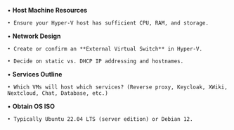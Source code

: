 • **Host Machine Resources**

	• Ensure your Hyper-V host has sufficient CPU, RAM, and storage.

• **Network Design**

	• Create or confirm an **External Virtual Switch** in Hyper-V.

	• Decide on static vs. DHCP IP addressing and hostnames.

• **Services Outline**

	• Which VMs will host which services? (Reverse proxy, Keycloak, XWiki, Nextcloud, Chat, Database, etc.)

• **Obtain OS ISO**

	• Typically Ubuntu 22.04 LTS (server edition) or Debian 12.